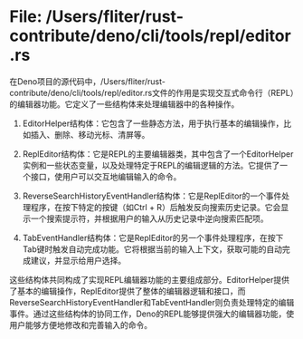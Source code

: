 # File: /Users/fliter/rust-contribute/deno/cli/tools/repl/editor.rs

在Deno项目的源代码中，/Users/fliter/rust-contribute/deno/cli/tools/repl/editor.rs文件的作用是实现交互式命令行（REPL）的编辑器功能。它定义了一些结构体来处理编辑器中的各种操作。

1. EditorHelper结构体：它包含了一些静态方法，用于执行基本的编辑操作，比如插入、删除、移动光标、清屏等。

2. ReplEditor结构体：它是REPL的主要编辑器类，其中包含了一个EditorHelper实例和一些状态变量，以及处理特定于REPL的编辑逻辑的方法。它提供了一个接口，使用户可以交互地编辑输入的命令。

3. ReverseSearchHistoryEventHandler结构体：它是ReplEditor的一个事件处理程序，在按下特定的按键（如Ctrl + R）后触发反向搜索历史记录。它会显示一个搜索提示符，并根据用户的输入从历史记录中逆向搜索匹配项。

4. TabEventHandler结构体：它是ReplEditor的另一个事件处理程序，在按下Tab键时触发自动完成功能。它将根据当前的输入上下文，获取可能的自动完成建议，并显示给用户选择。

这些结构体共同构成了实现REPL编辑器功能的主要组成部分。EditorHelper提供了基本的编辑操作，ReplEditor提供了整体的编辑器逻辑和接口，而ReverseSearchHistoryEventHandler和TabEventHandler则负责处理特定的编辑事件。通过这些结构体的协同工作，Deno的REPL能够提供强大的编辑器功能，使用户能够方便地修改和完善输入的命令。

